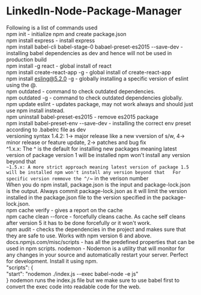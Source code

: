 # LinkedIn-Node-Package-Manager

Following is a list of commands used  
npm init  - initialize npm and create package.json  
npm install express - install express  
npm install babel-cli babel-stage-0 babael-preset-es2015 --save-dev  - installing babel dependencies as dev and hence will not be used in production build  
npm install -g react  - global install of react  
npm install create-react-app -g  - global install of create-react-app  
npm install esling@5.2.0 -g - globally installing a specific version of eslint using the @.  
npm outdated  - command to check outdated dependencies.  
npm outdated -g  - command to check outdated dependencies globally.  
npm update eslint - updates package, may not work always and should just use npm install instead.  
npm uninstall babel-preset-es2015 - remove es2015 package  
npm install babel-preset-env --save-dev  - installing the correct env preset according to .babelrc file as dev  
versioning syntax 1.4.2: 1-> major release like a new vversion of s/w, 4-> minor release or feature update, 2-> patches and bug fix  
^1.x.x: The ^ is the default for installing new packages meaning latest version of package version 1 will be installed npm won't install any version beyond that  
`~1.5.x: A more strict approach meaning latest version of package 1.5 will be installed npm won't install any version beyond that  
For specific version remmove the ^/`~ in the verison number  
When you do npm install, package.json is the input and package-lock.json is the output. Always commit package-lock.json as it will limit the version installed in the package.json file to the version specified in the package-lock.json.  
npm cache verify  - gives a report on the cache  
npm cache clean --force - forcefully cleans cache. As cache self cleans after version 5 it has to be done forcefully or it won't work.  
npm audit - checks the dependencies in the project and makes sure that they are safe to use. Works with npm version 6 and above.  
docs.npmjs.com/misc/scripts - has all the predefined properties that can be used in npm scripts.
nodemon - Nodemon is a utility that will monitor for any changes in your source and automatically restart your server. Perfect for development. Install it using npm.  
"scripts": {  
    "start": "nodemon ./index.js --exec babel-node -e js"  
  } nodemon runs the index.js file but we make sure to use babel first to convert the exec code into readable code for the web.  
